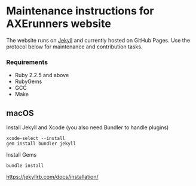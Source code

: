 # Maintenance instructions for AXErunners website

The website runs on [Jekyll](https://github.com/jekyll/jekyll) and currently hosted on GitHub Pages. Use the protocol below for maintenance and contribution tasks.

### Requirements
* Ruby 2.2.5 and above
* RubyGems
* GCC
* Make

## macOS
Install Jekyll and Xcode (you also need Bundler to handle plugins)
```
xcode-select --install
gem install bundler jekyll
```
Install Gems
```
bundle install
```

https://jekyllrb.com/docs/installation/
